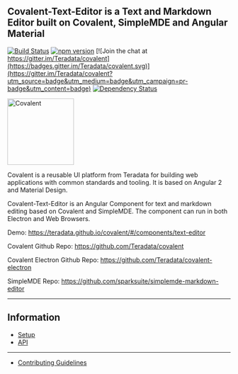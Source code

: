 ## Covalent-Text-Editor is a Text and Markdown Editor built on Covalent, SimpleMDE and Angular Material

[![Build Status](https://travis-ci.org/Teradata/covalent.svg?branch=develop)](https://travis-ci.org/Teradata/covalent-text-editor)
[![npm version](https://badge.fury.io/js/%40covalent%2Ftext-editor.svg)](https://badge.fury.io/js/%40covalent%2Ftext-editor)
[![Join the chat at https://gitter.im/Teradata/covalent](https://badges.gitter.im/Teradata/covalent.svg)](https://gitter.im/Teradata/covalent?utm_source=badge&utm_medium=badge&utm_campaign=pr-badge&utm_content=badge)
[![Dependency Status](https://dependencyci.com/github/Teradata/covalent/badge)](https://dependencyci.com/github/Teradata/covalent-text-editor)

<img alt="Covalent" src="https://gitcdn.link/repo/Teradata/covalent/develop/src/assets/icons/covalent.svg" width="150">

Covalent is a reusable UI platform from Teradata for building web applications with common standards and tooling. It is based on Angular 2 and Material Design.

Covalent-Text-Editor is an Angular Component for text and markdown editing based on Covalent and SimpleMDE. The component can run in both Electron and Web Browsers.

Demo: https://teradata.github.io/covalent/#/components/text-editor

Covalent Github Repo: https://github.com/Teradata/covalent

Covalent Electron Github Repo: https://github.com/Teradata/covalent-electron

SimpleMDE Repo: https://github.com/sparksuite/simplemde-markdown-editor

---

## Information

* [Setup](docs/SETUP.md)
* [API](docs/API.md)

---

* [Contributing Guidelines](docs/CONTRIBUTING.md)
